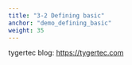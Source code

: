 ```yaml
---
title: "3-2 Defining basic"
anchor: "demo_defining_basic"
weight: 35
---
```


tygertec blog: https://tygertec.com